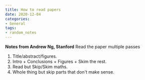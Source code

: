 ```yaml
---
title: How to read papers
date: 2020-12-04
categories:
- General
tags:
- random_notes
---
```


**Notes from Andrew Ng, Stanford**
Read the paper multiple passes
1. Title/abstract/figures.
2. Intro + Conclusions + Figures + Skim the rest.
3. Read but Skip/Skim maths.
4. Whole thing but skip parts that don't make sense.

